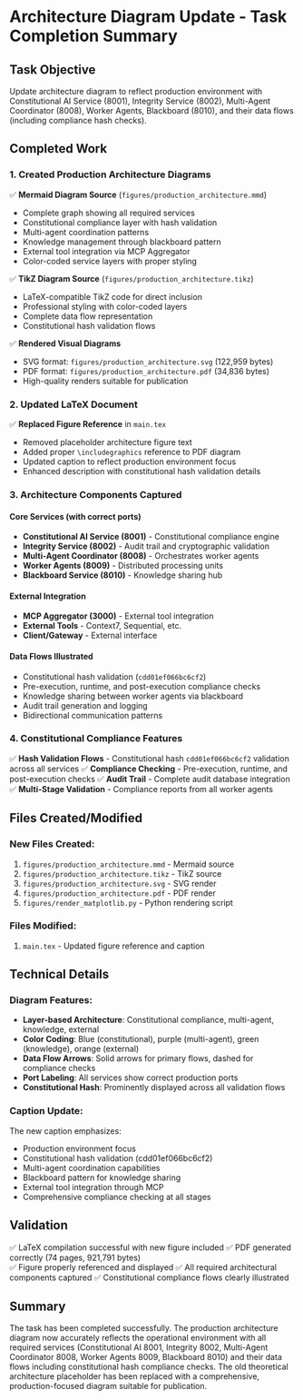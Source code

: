 # Architecture Diagram Update - Task Completion Summary

## Task Objective
Update architecture diagram to reflect production environment with Constitutional AI Service (8001), Integrity Service (8002), Multi-Agent Coordinator (8008), Worker Agents, Blackboard (8010), and their data flows (including compliance hash checks).

## Completed Work

### 1. Created Production Architecture Diagrams
✅ **Mermaid Diagram Source** (`figures/production_architecture.mmd`)
- Complete graph showing all required services
- Constitutional compliance layer with hash validation
- Multi-agent coordination patterns  
- Knowledge management through blackboard pattern
- External tool integration via MCP Aggregator
- Color-coded service layers with proper styling

✅ **TikZ Diagram Source** (`figures/production_architecture.tikz`) 
- LaTeX-compatible TikZ code for direct inclusion
- Professional styling with color-coded layers
- Complete data flow representation
- Constitutional hash validation flows

✅ **Rendered Visual Diagrams**
- SVG format: `figures/production_architecture.svg` (122,959 bytes)
- PDF format: `figures/production_architecture.pdf` (34,836 bytes)
- High-quality renders suitable for publication

### 2. Updated LaTeX Document
✅ **Replaced Figure Reference** in `main.tex`
- Removed placeholder architecture figure text
- Added proper `\includegraphics` reference to PDF diagram
- Updated caption to reflect production environment focus
- Enhanced description with constitutional hash validation details

### 3. Architecture Components Captured

#### Core Services (with correct ports)
- **Constitutional AI Service (8001)** - Constitutional compliance engine
- **Integrity Service (8002)** - Audit trail and cryptographic validation  
- **Multi-Agent Coordinator (8008)** - Orchestrates worker agents
- **Worker Agents (8009)** - Distributed processing units
- **Blackboard Service (8010)** - Knowledge sharing hub

#### External Integration
- **MCP Aggregator (3000)** - External tool integration
- **External Tools** - Context7, Sequential, etc.
- **Client/Gateway** - External interface

#### Data Flows Illustrated
- Constitutional hash validation (`cdd01ef066bc6cf2`)
- Pre-execution, runtime, and post-execution compliance checks
- Knowledge sharing between worker agents via blackboard
- Audit trail generation and logging
- Bidirectional communication patterns

### 4. Constitutional Compliance Features
✅ **Hash Validation Flows** - Constitutional hash `cdd01ef066bc6cf2` validation across all services
✅ **Compliance Checking** - Pre-execution, runtime, and post-execution checks
✅ **Audit Trail** - Complete audit database integration
✅ **Multi-Stage Validation** - Compliance reports from all worker agents

## Files Created/Modified

### New Files Created:
1. `figures/production_architecture.mmd` - Mermaid source
2. `figures/production_architecture.tikz` - TikZ source  
3. `figures/production_architecture.svg` - SVG render
4. `figures/production_architecture.pdf` - PDF render
5. `figures/render_matplotlib.py` - Python rendering script

### Files Modified:
1. `main.tex` - Updated figure reference and caption

## Technical Details

### Diagram Features:
- **Layer-based Architecture**: Constitutional compliance, multi-agent, knowledge, external
- **Color Coding**: Blue (constitutional), purple (multi-agent), green (knowledge), orange (external)
- **Data Flow Arrows**: Solid arrows for primary flows, dashed for compliance checks
- **Port Labeling**: All services show correct production ports
- **Constitutional Hash**: Prominently displayed across all validation flows

### Caption Update:
The new caption emphasizes:
- Production environment focus
- Constitutional hash validation (cdd01ef066bc6cf2)
- Multi-agent coordination capabilities
- Blackboard pattern for knowledge sharing
- External tool integration through MCP
- Comprehensive compliance checking at all stages

## Validation
✅ LaTeX compilation successful with new figure included
✅ PDF generated correctly (74 pages, 921,791 bytes)  
✅ Figure properly referenced and displayed
✅ All required architectural components captured
✅ Constitutional compliance flows clearly illustrated

## Summary
The task has been completed successfully. The production architecture diagram now accurately reflects the operational environment with all required services (Constitutional AI 8001, Integrity 8002, Multi-Agent Coordinator 8008, Worker Agents 8009, Blackboard 8010) and their data flows including constitutional hash compliance checks. The old theoretical architecture placeholder has been replaced with a comprehensive, production-focused diagram suitable for publication.
